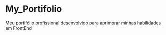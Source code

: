 # My_Portifolio
Meu portifólio profissional desenvolvido para aprimorar minhas habilidades em FrontEnd
